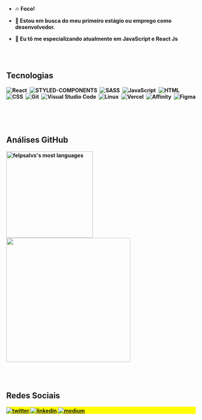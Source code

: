 - 🔥 <b>Foco!<b/>

- 🔭 Estou em busca do meu primeiro estágio ou emprego como desenvolvedor.

- 💬 Eu tô me especializando atualmente em **JavaScript e React Js**

<br><br>

## Tecnologias
![React](https://img.shields.io/badge/React-20232A?style=for-the-badge&logo=react&logoColor=61DAFB)&nbsp;
![STYLED-COMPONENTS](https://img.shields.io/badge/styled--components-DB7093?style=for-the-badge&logo=styled-components&logoColor=white)&nbsp;
![SASS](https://img.shields.io/badge/Sass-CC6699?style=for-the-badge&logo=sass&logoColor=white)&nbsp;
![JavaScript](https://img.shields.io/badge/JavaScript-F7DF1E?style=for-the-badge&logo=javascript&logoColor=black)&nbsp;
![HTML](https://img.shields.io/badge/HTML-239120?style=for-the-badge&logo=html5&logoColor=white)&nbsp;
![CSS](https://img.shields.io/badge/CSS-239120?&style=for-the-badge&logo=css3&logoColor=white)&nbsp;
![Git](	https://img.shields.io/badge/GIT-E44C30?style=for-the-badge&logo=git&logoColor=white)&nbsp;
![Visual Studio Code](https://img.shields.io/badge/Visual_Studio_Code-0078D4?style=for-the-badge&logo=visual%20studio%20code&logoColor=white)&nbsp;
![Linux](https://img.shields.io/badge/Linux-FCC624?style=for-the-badge&logo=linux&logoColor=black)&nbsp;
![Vercel](https://img.shields.io/badge/Vercel-000000?style=for-the-badge&logo=vercel&logoColor=white)&nbsp;
![Affinity](https://img.shields.io/badge/affinitydesginer-%231B72BE.svg?style=for-the-badge&logo=affinity-designer&logoColor=white)&nbsp;
![Figma](https://img.shields.io/badge/Figma-F24E1E?style=for-the-badge&logo=figma&logoColor=white)&nbsp;
        
<br><br>

## Análises GitHub

<p align="left">
<img width="230em" src="https://github-readme-stats.vercel.app/api/top-langs/?username=felpsalvs&theme=blue-green" alt="felpsalvs's most languages"/>
<img width="330em" src="https://github-readme-stats.vercel.app/api?username=felpsalvs&theme=blue-green"/>
</p>

<br><br>

## Redes Sociais

<p align="left" style="background:yellow">

<a href="https://twitter.com/felpsalvs" target="_blank">
  <img align="center" src="https://img.shields.io/badge/Twitter-1DA1F2?style=for-the-badge&logo=twitter&logoColor=white" alt="twitter"/>  
</a>
<a href="https://linkedin.com/in/felipe-alves7" target="_blank">
  <img align="center" src="https://img.shields.io/badge/LinkedIn-0077B5?style=for-the-badge&logo=linkedin&logoColor=white" alt="linkedin"/>
</a>
<a href="https://medium.com/@felipeal" target="_blank">
  <img align="center" src="https://img.shields.io/badge/Medium-12100E?style=for-the-badge&logo=medium&logoColor=white" alt="medium"/>
</a>
</p>
